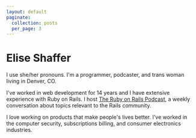```yaml
---
layout: default
paginate:
  collection: posts
  per_page: 3
---
```


# Elise Shaffer

I use she/her pronouns. I'm a programmer, podcaster, and trans woman living in 
Denver, CO. 

I've worked in web development for 14 years and I have extensive experience 
with Ruby on Rails. I host 
[The Ruby on Rails Podcast](https://www.therubyonrailspodcast.com/), a weekly 
conversation about topics relevant to the Rails community. 

I love working on products that make people's lives better. I've worked in the 
computer security, subscriptions billing, and consumer electronics industries. 
